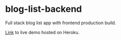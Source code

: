 # blog-list-backend

Full stack blog list app with frontend production build.

[Link](https://arcane-tundra-01783.herokuapp.com/) to live demo hosted on Heroku.
